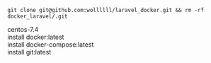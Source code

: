 ```
git clone git@github.com:wollllll/laravel_docker.git && rm -rf docker_laravel/.git
```

centos-7.4<br>
install docker:latest<br>
install docker-compose:latest<br>
install git:latest

